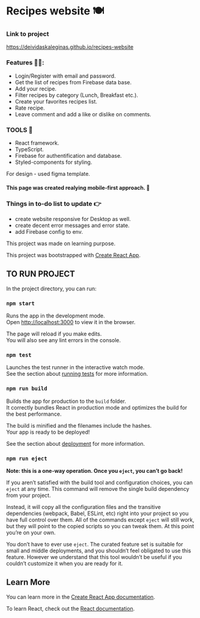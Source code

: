 # Recipes website :plate_with_cutlery:

### Link to project
https://deividaskaleginas.github.io/recipes-website 

### Features :cook::

- Login/Register with email and password.
- Get the list of recipes from Firebase data base.
- Add your recipe.
- Filter recipes by category (Lunch, Breakfast etc.).
- Create your favorites recipes list.
- Rate recipe.
- Leave comment and add a like or dislike on comments.


### TOOLS :hammer: 
- React framework.
- TypeScript.
- Firebase for authentification and database.
- Styled-components for styling.

For design - used figma template.

#### This page was created realying mobile-first approach. 📱


### Things in to-do list to update :point_right:

- create website responsive for Desktop as well.
- create decent error messages and error state.
- add Firebase config to env.


This project was made on learning purpose.

This project was bootstrapped with [Create React App](https://github.com/facebook/create-react-app).

## TO RUN PROJECT

In the project directory, you can run:

### `npm start`

Runs the app in the development mode.\
Open [http://localhost:3000](http://localhost:3000) to view it in the browser.

The page will reload if you make edits.\
You will also see any lint errors in the console.

### `npm test`

Launches the test runner in the interactive watch mode.\
See the section about [running tests](https://facebook.github.io/create-react-app/docs/running-tests) for more information.

### `npm run build`

Builds the app for production to the `build` folder.\
It correctly bundles React in production mode and optimizes the build for the best performance.

The build is minified and the filenames include the hashes.\
Your app is ready to be deployed!

See the section about [deployment](https://facebook.github.io/create-react-app/docs/deployment) for more information.

### `npm run eject`

**Note: this is a one-way operation. Once you `eject`, you can’t go back!**

If you aren’t satisfied with the build tool and configuration choices, you can `eject` at any time. This command will remove the single build dependency from your project.

Instead, it will copy all the configuration files and the transitive dependencies (webpack, Babel, ESLint, etc) right into your project so you have full control over them. All of the commands except `eject` will still work, but they will point to the copied scripts so you can tweak them. At this point you’re on your own.

You don’t have to ever use `eject`. The curated feature set is suitable for small and middle deployments, and you shouldn’t feel obligated to use this feature. However we understand that this tool wouldn’t be useful if you couldn’t customize it when you are ready for it.

## Learn More

You can learn more in the [Create React App documentation](https://facebook.github.io/create-react-app/docs/getting-started).

To learn React, check out the [React documentation](https://reactjs.org/).

